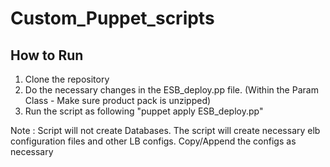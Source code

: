 Custom_Puppet_scripts
=====================

How to Run
----------
1.  Clone the repository
2.  Do the necessary changes in the ESB_deploy.pp file. (Within the Param Class - Make sure product pack is unzipped)
3.  Run the script as following "puppet apply ESB_deploy.pp"

Note : Script will not create Databases. The script will create necessary elb configuration files and other LB configs. Copy/Append the configs as necessary
